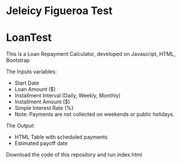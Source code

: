 
# Jeleicy Figueroa Test
# LoanTest

This is a Loan Repayment Calculator, developed on Javascript, HTML, Bootstrap

The Inputs variables:
- Start Date
- Loan Amount ($)
- Installment Interval (Daily, Weekly, Monthly)
- Installment Amount ($)
- Simple Interest Rate (%)
- Note: Payments are not collected on weekends or public holidays.

The Output:
- HTML Table with scheduled payments
- Estimated payoff date

Download the code of this repository and run index.html
